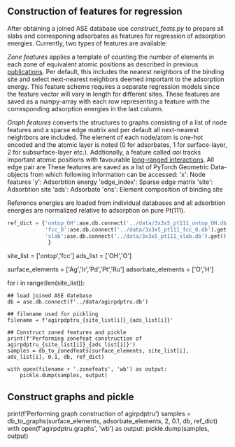 Construction of features for regression
---------------------
After obtaining a joined ASE database use *construct_feats.py* to prepare all slabs and corresponing adsorbates as features for regression of adsorption energies. Currently, two types of features are available:

*Zone features* applies a template of counting the number of elements in each zone of equivalent atomic positions as described in previous [publications](https://doi.org/10.1002/anie.202108116). Per default, this includes the nearest neighbors of the binding site and select next-nearest neighbors deemed important to the adsorption energy. This feature scheme requires a separate regression models since the feature vector will vary in length for different sites. These features are saved as a numpy-array with each row representing a feature with the corresponding adsorption energies in the last column.

*Graph features* converts the structures to graphs consisting of a list of node features and a sparse edge matrix and per default all next-nearest neightbors are included. The element of each node/atom is one-hot encoded and the atomic layer is noted (0 for adsorbates, 1 for surface-layer, 2 for subsurface-layer etc.). Addtionally, a feature called *aoi* tracks important atomic positions with favourable [long-ranged interactions](https://doi.org/10.1002/advs.202003357). All edge pair are These features are saved as a list of PyTorch Geometric Data-objects from which following information can be accessed: 
'x': Node features
'y': Adsorbtion energy
'edge_index': Sparse edge matrix
'site': Adsorbtion site
'ads': Adsorbate
'ens': Element composition of binding site

Reference energies are loaded from individual databases and all adsorbtion energies are normalized relative to adsorption on pure Pt(111).
```python
ref_dict = {'ontop_OH':ase.db.connect('../data/3x3x5_pt111_ontop_OH.db').get().energy,
			'fcc_O':ase.db.connect('../data/3x3x5_pt111_fcc_O.db').get().energy,
			'slab':ase.db.connect('../data/3x3x5_pt111_slab.db').get().energy
			 }
```
site_list = ['ontop','fcc']
ads_list = ['OH','O']

surface_elements = ['Ag','Ir','Pd','Pt','Ru']
adsorbate_elements = ['O','H']

for i in range(len(site_list)):

	## load joined ASE datebase
	db = ase.db.connect(f'../data/agirpdptru.db')

	## filename used for pickling
	filename = f'agirpdptru_{site_list[i]}_{ads_list[i]}'

	## Construct zoned features and pickle
	print(f'Performing zonefeat construction of agirpdptru_{site_list[i]}_{ads_list[i]}')
	samples = db_to_zonedfeats(surface_elements, site_list[i], ads_list[i], 0.1, db, ref_dict)

	with open(filename + '.zonefeats', 'wb') as output:
		pickle.dump(samples, output)

## Construct graphs and pickle
print(f'Performing graph construction of agirpdptru')
samples = db_to_graphs(surface_elements, adsorbate_elements, 2, 0.1, db, ref_dict)
with open(f'agirpdptru.graphs', 'wb') as output:
	pickle.dump(samples, output)
